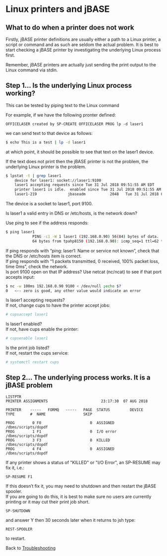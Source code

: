 # Linux printers and jBASE

<PageHeader />

## What to do when a printer does not work

Firstly, jBASE printer definitions are usually either a path to a Linux printer, a script or command and as such are seldom the actual problem.  It is best to start checking a jBASE printer by investigating the underlying Linux process first.  

Remember, jBASE printers are actually just sending the print output to the Linux command via stdin.

## Step 1…  Is the underlying Linux process working?

This can be tested by piping text to the Linux command

 For example, if we have the following pronter defined:

```
OFFICELASER created by SP-CREATE OFFICELASER PROG lp -d laser1
```

we can send text to that device as follows:

```bash  
$ echo This is a test | lp -d laser1
```

at which point, it should be possible to see that text on the laser1 device.

If the text does not print then the jBASE printer is not the problem, the underlying Linux printer is the problem.

```bash
$ lpstat -t | grep laser1
    device for laser1: socket://laser1:9100
    laser1 accepting requests since Tue 31 Jul 2018 09:51:55 AM EDT
    printer laser1 is idle.  enabled since Tue 31 Jul 2018 09:51:55 AM EDT
    laser1-219              jbaseadm           2048   Tue 31 Jul 2018 09:35:54 AM EDT
```

The device is a socket to laser1, port 9100.  

Is laser1 a valid entry in DNS or /etc/hosts, is the network down?  

Use ping to see if the address responds:

```bash
$ ping laser1
            PING -c1 -W 1 laser1 (192.168.0.90) 56(84) bytes of data.
            64 bytes from tpahp8150 (192.168.0.90): icmp_seq=1 ttl=62 time=73.2 ms

```

If ping responds with “ping: laser1: Name or service not known”, check that the DNS or /etc/hosts item is correct.  
If ping responds with “1 packets transmitted, 0 received, 100% packet loss, time 0ms”, check the network.  
Is port 9100 open on that IP address?  Use netcat (nc/ncat) to see if that port accepts input:

```bash
$ nc -w 100ms 192.168.0.90 9100 < /dev/null ;echo $?
0   <-- zero is good, any other value would indicate an error

```

Is laser1 accepting requests?  
If not, change cups to have the printer accept jobs:

```bash
# cupsaccept laser1
```

Is laser1 enabled?  
If not, have cups enable the printer:

```bash
# cupsenable laser1
```

Is the print job listed?  
If not, restart the cups service:

```bash
# systemctl restart cups
```

## Step 2… The underlying process works.   It is a jBASE problem

```
LISTPTR    
PRINTER ASSIGNMENTS                        23:17:30  07 AUG 2018

PRINTER    -----   FORMQ   -----   PAGE  STATUS         DEVICE
TYPE       #  NAME                 SKIP

PROG        0 F0                      0  ASSIGNED       /dbms/scripts/dopdf
PROG        1 F1                      0  I/O error      /dbms/scripts/dopdf
PROG        3 F3                      0  KILLED         /dbms/scripts/dopdf
PROG        4 F4                      0  ASSIGNED       /dbms/scripts/dopdf 
```

If any printer shows a status of "KILLED" or "I/O Error", an SP-RESUME may fix it, i.e.:

```
SP-RESUME F1
```

If this doesn’t fix it, you may need to shutdown and then restart the jBASE spooler.  
If you are going to do this, it is best to make sure no users are currently printing or it may cut their print job short.  

```
SP-SHUTDOWN
```

and answer Y then 30 seconds later when it returns to jsh type:

```
REST-SPOOLER 
```

to restart.

Back to [Troubleshooting](./../README.md)

<PageFooter />
